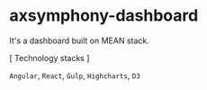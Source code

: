 # axsymphony-dashboard

It's a dashboard built on MEAN stack.

[ Technology stacks ]

`Angular`, `React`, `Gulp`, `Highcharts`, `D3`
